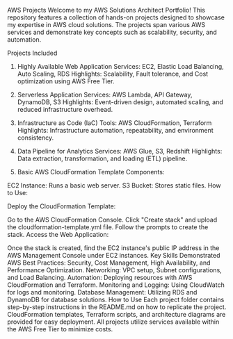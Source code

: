 AWS Projects
Welcome to my AWS Solutions Architect Portfolio! This repository features a collection of hands-on projects designed to showcase my expertise in AWS cloud solutions. The projects span various AWS services and demonstrate key concepts such as scalability, security, and automation.

Projects Included
1. Highly Available Web Application
Services: EC2, Elastic Load Balancing, Auto Scaling, RDS
Highlights: Scalability, Fault tolerance, and Cost optimization using AWS Free Tier.

2. Serverless Application
Services: AWS Lambda, API Gateway, DynamoDB, S3
Highlights: Event-driven design, automated scaling, and reduced infrastructure overhead.

3. Infrastructure as Code (IaC)
Tools: AWS CloudFormation, Terraform
Highlights: Infrastructure automation, repeatability, and environment consistency.

4. Data Pipeline for Analytics
Services: AWS Glue, S3, Redshift
Highlights: Data extraction, transformation, and loading (ETL) pipeline.

5. Basic AWS CloudFormation Template
Components:

EC2 Instance: Runs a basic web server.
S3 Bucket: Stores static files.
How to Use:

Deploy the CloudFormation Template:

Go to the AWS CloudFormation Console.
Click "Create stack" and upload the cloudformation-template.yml file.
Follow the prompts to create the stack.
Access the Web Application:

Once the stack is created, find the EC2 instance's public IP address in the AWS Management Console under EC2 instances.
Key Skills Demonstrated
AWS Best Practices: Security, Cost Management, High Availability, and Performance Optimization.
Networking: VPC setup, Subnet configurations, and Load Balancing.
Automation: Deploying resources with AWS CloudFormation and Terraform.
Monitoring and Logging: Using CloudWatch for logs and monitoring.
Database Management: Utilizing RDS and DynamoDB for database solutions.
How to Use
Each project folder contains step-by-step instructions in the README.md on how to replicate the project. CloudFormation templates, Terraform scripts, and architecture diagrams are provided for easy deployment. All projects utilize services available within the AWS Free Tier to minimize costs.

